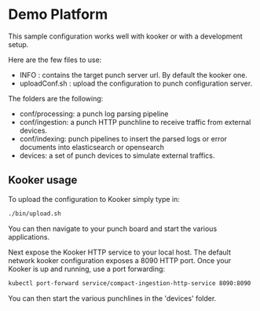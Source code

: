 # Demo Platform

This sample configuration works well with kooker or with a development setup.

Here are the few files to use: 

* INFO : contains the target punch server url. By default the kooker one.
* uploadConf.sh : upload the configuration to punch configuration server. 

The folders are the following:

* conf/processing: a punch log parsing pipeline
* conf/ingestion: a punch HTTP punchline to receive traffic from external devices.
* conf/indexing: punch pipelines to insert the parsed logs or error documents into elasticsearch or opensearch
* devices: a set of punch devices to simulate external traffics. 

## Kooker usage

To upload the configuration to Kooker simply type in: 

```sh
./bin/upload.sh
```

You can then navigate to your punch board and start the various applications. 

Next expose the Kooker HTTP service to your local host. The default network kooker configuration exposes a 8090 HTTP port. 
Once your Kooker is up and running, use a port forwarding: 

```sh
kubectl port-forward service/compact-ingestion-http-service 8090:8090
```

You can then start the various punchlines in the 'devices' folder.  